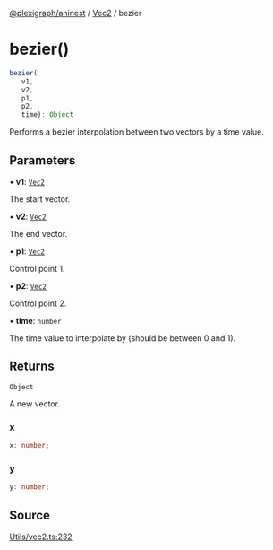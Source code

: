 [@plexigraph/aninest](../../index.md) / [Vec2](../index.md) / bezier

# bezier()

```ts
bezier(
   v1, 
   v2, 
   p1, 
   p2, 
   time): Object
```

Performs a bezier interpolation between two vectors by a time value.

## Parameters

• **v1**: [`Vec2`](../type-aliases/Vec2.md)

The start vector.

• **v2**: [`Vec2`](../type-aliases/Vec2.md)

The end vector.

• **p1**: [`Vec2`](../type-aliases/Vec2.md)

Control point 1.

• **p2**: [`Vec2`](../type-aliases/Vec2.md)

Control point 2.

• **time**: `number`

The time value to interpolate by (should be between 0 and 1).

## Returns

`Object`

A new vector.

### x

```ts
x: number;
```

### y

```ts
y: number;
```

## Source

[Utils/vec2.ts:232](https://github.com/plexigraph/aninest/blob/6d904f7/src/Utils/vec2.ts#L232)
